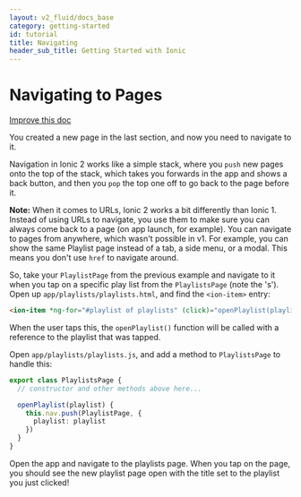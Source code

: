 ```yaml
---
layout: v2_fluid/docs_base
category: getting-started
id: tutorial
title: Navigating
header_sub_title: Getting Started with Ionic
---
```



<h1 class="title">Navigating to Pages</h1>
<a class="improve-v2-docs" href='https://github.com/driftyco/ionic-site/edit/ionic2/docs/v2/getting-started/navigating/index.md'>
Improve this doc
</a>

You created a new page in the last section, and now you need to navigate to it.

Navigation in Ionic 2 works like a simple stack, where you `push` new pages onto the
top of the stack, which takes you forwards in the app and shows a back button,
and then you `pop` the top one off to go back to the page before it.

<strong>Note:</strong> When it comes to URLs, Ionic 2 works a bit differently than Ionic 1. Instead of using URLs to navigate, you use them to make sure you can always come back to a page (on app launch, for example). You can navigate to pages from anywhere, which wasn't possible in v1. For example, you can show the same Playlist page instead of a tab, a side menu, or a modal. This means you don't use `href` to navigate around.

So, take your `PlaylistPage` from the previous example and navigate to it when you tap on a specific play list from the `PlaylistsPage` (note the 's'). Open up `app/playlists/playlists.html`, and find the `<ion-item>` entry:

```html
<ion-item *ng-for="#playlist of playlists" (click)="openPlaylist(playlist)">{{playlist.title}}</ion-item>
```

When the user taps this, the `openPlaylist()` function will be called with a reference to the playlist that was tapped.

Open `app/playlists/playlists.js`, and add a method to `PlaylistsPage` to handle this:

```ts
export class PlaylistsPage {
  // constructor and other methods above here...

  openPlaylist(playlist) {
    this.nav.push(PlaylistPage, {
      playlist: playlist
    })
  }
}
```

Open the app and navigate to the playlists page. When you tap on the page, you should see the new playlist page open with the title set to the playlist you just clicked!
